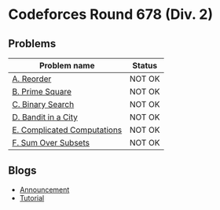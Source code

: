 # Codeforces Round 678 (Div. 2)

## Problems

|Problem name|Status|
|------------|---------|
| [A. Reorder](problems/A._Reorder.md)|NOT OK|
| [B. Prime Square](problems/B._Prime_Square.md)|NOT OK|
| [C. Binary Search](problems/C._Binary_Search.md)|NOT OK|
| [D. Bandit in a City](problems/D._Bandit_in_a_City.md)|NOT OK|
| [E. Complicated Computations](problems/E._Complicated_Computations.md)|NOT OK|
| [F. Sum Over Subsets](problems/F._Sum_Over_Subsets.md)|NOT OK|
## Blogs

- [Announcement](blogs/Announcement.md)
- [Tutorial](blogs/Tutorial.md)
